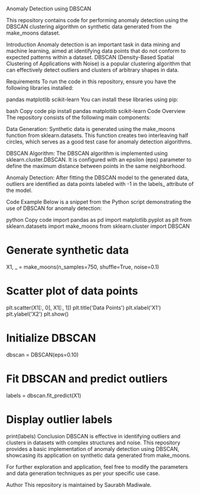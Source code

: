 Anomaly Detection using DBSCAN

This repository contains code for performing anomaly detection using the DBSCAN clustering algorithm on synthetic data generated from the make_moons dataset.

Introduction
Anomaly detection is an important task in data mining and machine learning, aimed at identifying data points that do not conform to expected patterns within a dataset. DBSCAN (Density-Based Spatial Clustering of Applications with Noise) is a popular clustering algorithm that can effectively detect outliers and clusters of arbitrary shapes in data.

Requirements
To run the code in this repository, ensure you have the following libraries installed:

pandas
matplotlib
scikit-learn
You can install these libraries using pip:

bash
Copy code
pip install pandas matplotlib scikit-learn
Code Overview
The repository consists of the following main components:

Data Generation: Synthetic data is generated using the make_moons function from sklearn.datasets. This function creates two interleaving half circles, which serves as a good test case for anomaly detection algorithms.

DBSCAN Algorithm: The DBSCAN algorithm is implemented using sklearn.cluster.DBSCAN. It is configured with an epsilon (eps) parameter to define the maximum distance between points in the same neighborhood.

Anomaly Detection: After fitting the DBSCAN model to the generated data, outliers are identified as data points labeled with -1 in the labels_ attribute of the model.

Code Example
Below is a snippet from the Python script demonstrating the use of DBSCAN for anomaly detection:

python
Copy code
import pandas as pd
import matplotlib.pyplot as plt
from sklearn.datasets import make_moons
from sklearn.cluster import DBSCAN

# Generate synthetic data
X1, _ = make_moons(n_samples=750, shuffle=True, noise=0.1)

# Scatter plot of data points
plt.scatter(X1[:, 0], X1[:, 1])
plt.title('Data Points')
plt.xlabel('X1')
plt.ylabel('X2')
plt.show()

# Initialize DBSCAN
dbscan = DBSCAN(eps=0.10)

# Fit DBSCAN and predict outliers
labels = dbscan.fit_predict(X1)

# Display outlier labels
print(labels)
Conclusion
DBSCAN is effective in identifying outliers and clusters in datasets with complex structures and noise. This repository provides a basic implementation of anomaly detection using DBSCAN, showcasing its application on synthetic data generated from make_moons.

For further exploration and application, feel free to modify the parameters and data generation techniques as per your specific use case.

Author
This repository is maintained by Saurabh Madiwale.
